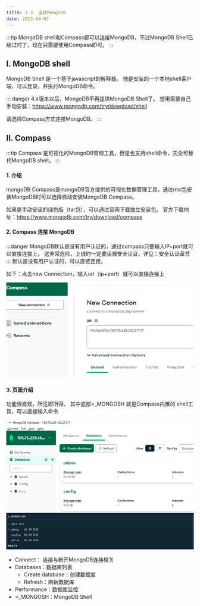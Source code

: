 ```yaml
---
title: 1-3. 连接MongoDB
date: 2023-04-07
---
```

:::tip
MongoDB shell和Compass都可以连接MongoDB，不过MongoDB Shell已经过时了，现在只需要使用Compass即可。
:::
## Ⅰ. MongoDB shell

MongoDB Shell 是一个基于javascript的解释器。
他是安装的一个本地shell客户端，可以登录，并执行MongoDB命令。

::: danger
4.x版本以后，MongoDB不再提供MongoDB Shell了。
想用需要自己手动安装：https://www.mongodb.com/try/download/shell

请选择Compass方式连接MongoDB。
:::

## Ⅱ. Compass

:::tip
Compass 是可视化的MongoDB管理工具，但是也支持shell命令，完全可替代MongoDB shell。
:::

#### 1. 介绍

mongoDB Compass是mongoDB官方提供的可视化数据管理工具，通过msi包安装MongoDB时可以选择自动安装MongoDB Compass。

如果是手动安装的绿色版（tar包），可以通过官网下载独立安装包。
官方下载地址：https://www.mongodb.com/try/download/compass

#### 2. Compass 连接 MongoDB

:::danger
MongoDB默认是没有用户认证的，通过compass只要输入IP+port就可以直接连接上。
这非常危险，上线时一定要设置安全认证，详见：安全认证章节
:::
默认是没有用户认证的，可以直接连接。

如下：点击new Connection，输入url（ip+port）就可以直接连接上

![1-3-1](/img/sql/mongodb/1-3-1.png)

#### 3. 页面介绍

功能很直观，所见即所得。
其中底部>_MONGOSH 就是Compass内置的 shell工具，可以直接输入命令

![1-3-2](/img/sql/mongodb/1-3-2.png)
- Connect： 连接与断开MongoDB连接相关
- Databases：数据库列表
  - Create database：创建数据库
  - Refresh：刷新数据库
- Performance：数据库监控
- \>_MONGOSH：MongoDB Shell

